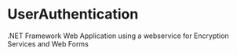 # UserAuthentication
.NET Framework Web Application using a webservice for Encryption Services and Web Forms
